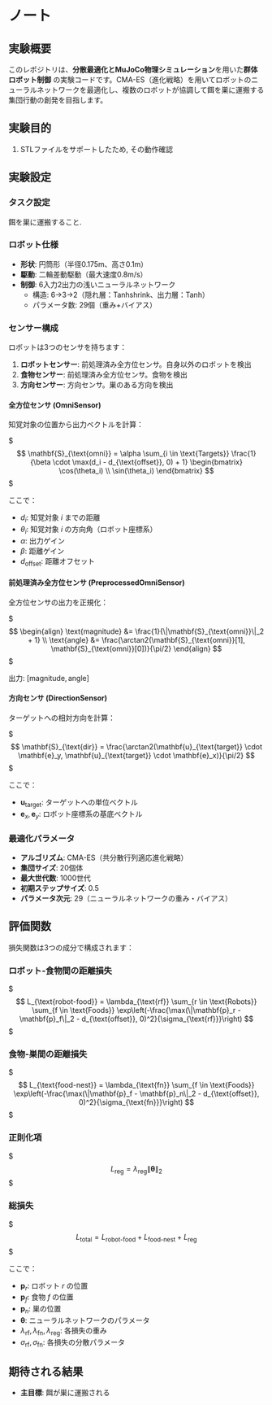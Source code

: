 # ノート

## 実験概要

このレポジトリは、**分散最適化とMuJoCo物理シミュレーション**を用いた**群体ロボット制御**
の実験コードです。CMA-ES（進化戦略）を用いてロボットのニューラルネットワークを最適化し、複数のロボットが協調して餌を巣に運搬する集団行動の創発を目指します。

## 実験目的

1. STLファイルをサポートしたため, その動作確認

## 実験設定

### タスク設定

餌を巣に運搬すること.

### ロボット仕様

- **形状**: 円筒形（半径0.175m、高さ0.1m）
- **駆動**: 二輪差動駆動（最大速度0.8m/s）
- **制御**: 6入力2出力の浅いニューラルネットワーク
    - 構造: 6→3→2（隠れ層：Tanhshrink、出力層：Tanh）
    - パラメータ数: 29個（重み+バイアス）

### センサー構成

ロボットは3つのセンサを持ちます：

1. **ロボットセンサー**: 前処理済み全方位センサ。自身以外のロボットを検出
2. **食物センサー**: 前処理済み全方位センサ。食物を検出
3. **方向センサー**: 方向センサ。巣のある方向を検出

#### 全方位センサ (OmniSensor)

知覚対象の位置から出力ベクトルを計算：

$$$
\mathbf{S}_{\text{omni}} = \alpha \sum_{i \in \text{Targets}} \frac{1}{\beta \cdot \max(d_i - d_{\text{offset}}, 0) + 1} \begin{bmatrix} \cos(\theta_i) \\ \sin(\theta_i) \end{bmatrix}
$$$

ここで：

- $d_i$: 知覚対象 $i$ までの距離
- $\theta_i$: 知覚対象 $i$ の方向角（ロボット座標系）
- $\alpha$: 出力ゲイン
- $\beta$: 距離ゲイン
- $d_{\text{offset}}$: 距離オフセット

#### 前処理済み全方位センサ (PreprocessedOmniSensor)

全方位センサの出力を正規化：

$$$
\begin{align}
\text{magnitude} &= \frac{1}{\|\mathbf{S}_{\text{omni}}\|_2 + 1} \\
\text{angle} &= \frac{\arctan2(\mathbf{S}_{\text{omni}}[1], \mathbf{S}_{\text{omni}}[0])}{\pi/2}
\end{align}
$$$

出力: $[\text{magnitude}, \text{angle}]$

#### 方向センサ (DirectionSensor)

ターゲットへの相対方向を計算：

$$$
\mathbf{S}_{\text{dir}} = \frac{\arctan2(\mathbf{u}_{\text{target}} \cdot \mathbf{e}_y, \mathbf{u}_{\text{target}} \cdot \mathbf{e}_x)}{\pi/2}
$$$

ここで：

- $\mathbf{u}_{\text{target}}$: ターゲットへの単位ベクトル
- $\mathbf{e}_x, \mathbf{e}_y$: ロボット座標系の基底ベクトル

### 最適化パラメータ

- **アルゴリズム**: CMA-ES（共分散行列適応進化戦略）
- **集団サイズ**: 20個体
- **最大世代数**: 1000世代
- **初期ステップサイズ**: 0.5
- **パラメータ次元**: 29（ニューラルネットワークの重み・バイアス）

## 評価関数

損失関数は3つの成分で構成されます：

### ロボット-食物間の距離損失

$$$
L_{\text{robot-food}} = \lambda_{\text{rf}} \sum_{r \in \text{Robots}} \sum_{f \in \text{Foods}} \exp\left(-\frac{\max(\|\mathbf{p}_r - \mathbf{p}_f\|_2 - d_{\text{offset}}, 0)^2}{\sigma_{\text{rf}}}\right)
$$$

### 食物-巣間の距離損失

$$$
L_{\text{food-nest}} = \lambda_{\text{fn}} \sum_{f \in \text{Foods}} \exp\left(-\frac{\max(\|\mathbf{p}_f - \mathbf{p}_n\|_2 - d_{\text{offset}}, 0)^2}{\sigma_{\text{fn}}}\right)
$$$

### 正則化項

$$$
L_{\text{reg}} = \lambda_{\text{reg}} \|\mathbf{\theta}\|_2
$$$

### 総損失

$$$
L_{\text{total}} = L_{\text{robot-food}} + L_{\text{food-nest}} + L_{\text{reg}}
$$$

ここで：

- $\mathbf{p}_r$: ロボット $r$ の位置
- $\mathbf{p}_f$: 食物 $f$ の位置
- $\mathbf{p}_n$: 巣の位置
- $\mathbf{\theta}$: ニューラルネットワークのパラメータ
- $\lambda_{\text{rf}}, \lambda_{\text{fn}}, \lambda_{\text{reg}}$: 各損失の重み
- $\sigma_{\text{rf}}, \sigma_{\text{fn}}$: 各損失の分散パラメータ

## 期待される結果

- **主目標**: 餌が巣に運搬される

